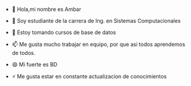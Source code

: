 - 👋 Hola,mi nombre es Ambar
- 👀 Soy estudiante de la carrera de Ing. en Sistemas Computacionales
  
- 🌱 Estoy tomando cursos de base de datos
- 📫 Me gusta mucho trabajar en equipo, por que asi todos aprendemos de todos.
- 😄 Mi fuerte es BD
- ⚡ Me gusta estar en constante actualizacion de conocimientos
